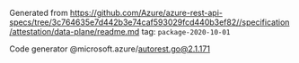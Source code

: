 Generated from https://github.com/Azure/azure-rest-api-specs/tree/3c764635e7d442b3e74caf593029fcd440b3ef82//specification/attestation/data-plane/readme.md tag: `package-2020-10-01`

Code generator @microsoft.azure/autorest.go@2.1.171


